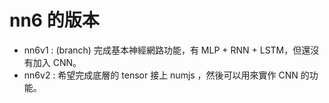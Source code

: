 # nn6 的版本

* nn6v1 : (branch) 完成基本神經網路功能，有 MLP + RNN + LSTM，但還沒有加入 CNN。
* nn6v2 : 希望完成底層的 tensor 接上 numjs ，然後可以用來實作 CNN 的功能。